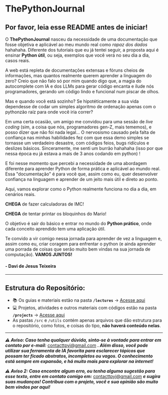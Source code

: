 # ThePythonJournal

## Por favor, leia esse README antes de iniciar!

O **ThePythonJournal** nasceu da necessidade de uma documentação que fosse objetiva e aplicável ao meu mundo real como *rapaz dos dados* hahahaha. Diferente dos tutoriais que eu já tentei seguir, a proposta aqui é ensinar **Python útil**, ou seja, exemplos que você verá no seu dia a dia, casos reais.

A web está repleta de documentações extensas e fóruns cheios de informações, mas quantos realmente querem aprender a linguagem do zero? Creio que não falo só por mim quando digo que, a magia do autocomplete com IA e dos LLMs para gerar código encanta e ilude nós programadores, gerando um código lindo e funcional num piscar de olhos.

Mas e quando você está sozinho? Se hipotéticamente a sua vida dependesse de codar um simples algoritmo de ordenação apenas com o pythonzão raíz para onde você iria correr?

Em uma certa ocasião, um amigo me convidou para uma sessão de *live coding* (sim, a coisa que nós, programadores gen-Z, mais tememos), e posso dizer que não foi nada legal... O nervosismo causado pela falta de confiança nas minhas habilidades fez com que essa demo simples se tornasse um verdadeiro desastre, com códigos feios, bugs ridículos e deslizes básicos. Sinceramente, me senti um burrão hahahaha (isso por que nessa época eu já estava a mais de 3 anos codando em python) !

E foi nesse momento que percebi a necessidade de uma abordagem diferente para aprender Python de forma prática e aplicável ao mundo real. Essa "documentação" é para você que, assim como eu, quer desenvolver confiança na linguagem e aprender de um jeito mais útil e direto ao ponto.

Aqui, vamos explorar como o Python realmente funciona no dia a dia, em cenários reais.

**CHEGA** de fazer calculadoras de IMC!  

**CHEGA** de tentar printar os bloquinhos do Mario!  

O objetivo é sair do básico e entrar no mundo do **Python prático**, onde cada conceito aprendido tem uma aplicação útil.

Te convido a vir comigo nessa jornada para aprender de vez a linguagem e, assim como eu, criar coragem para enfrentar o python (e ainda aprender uma porrada de coisas que serão muito bem vindas na sua jornada de computação).
**VAMOS JUNTOS!**

#### - Davi de Jesus Teixeira

---

## Estrutura do Repositório:
- 📚 Os guias e materiais estão na pasta **`/lectures`** → [Acesse aqui](https://github.com/dvzk1/ThePythonJournal/tree/main/lectures)  
- 💻 Projetos, atividades e outros materiais com códigos estão na pasta **`/projects`** → [Acesse aqui](https://github.com/dvzk1/ThePythonJournal/tree/main/projects)
- As pastas ``/src`` e ``/utils`` contém apenas arquivos que dão estrutura para o repositório, como fotos, e coisas do tipo, **não haverá conteúdo nelas**.

---

***⚠️ Aviso: Caso tenha qualquer dúvida, sinta-se à vontade para entrar em contato por e-mail:*** <contacttpyj@gmail.com> ***. Além disso, você pode utilizar sua ferramenta de IA favorita para esclarecer tópicos que possam ter ficado abstratos, incompletos ou vagos. O conhecimento está sempre em expansão, e há muito mais para explorar na internet!***

***⚠️ Aviso 2: Caso encontre algum erro, ou tenha alguma sugestão para esse texto, entre em contato comigo em:*** <contacttpyj@gmail.com> ***e sugira suas mudanças! Contribua com o projeto, você e sua opinião são muito bem vindos por aqui!***

